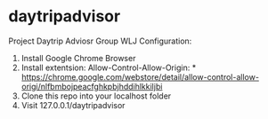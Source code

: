 # daytripadvisor
Project Daytrip Adviosr
Group WLJ
Configuration:
  1. Install Google Chrome Browser
  2. Install extentsion: Allow-Control-Allow-Origin: * 
     https://chrome.google.com/webstore/detail/allow-control-allow-origi/nlfbmbojpeacfghkpbjhddihlkkiljbi
  3. Clone this repo into your localhost folder
  4. Visit 127.0.0.1/daytripadvisor
